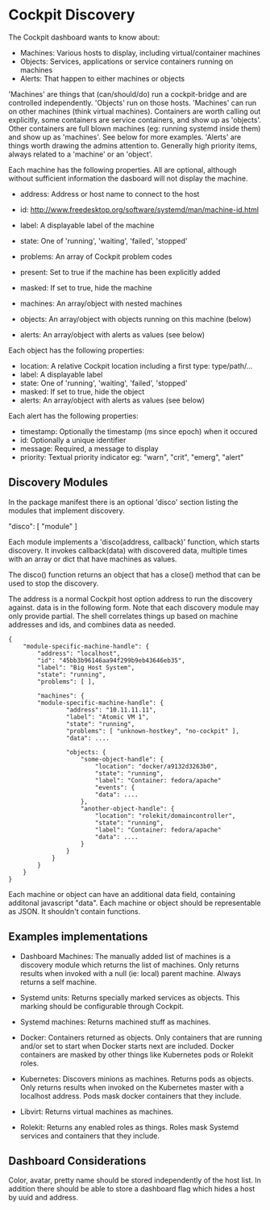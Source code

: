 
Cockpit Discovery
=================

The Cockpit dashboard wants to know about:

 * Machines: Various hosts to display, including virtual/container machines
 * Objects: Services, applications or service containers running on machines
 * Alerts: That happen to either machines or objects

'Machines' are things that (can/should/do) run a cockpit-bridge and are
controlled independently. 'Objects' run on those hosts. 'Machines' can run
on other machines (think virtual machines). Containers are worth calling
out explicitly, some containers are service containers, and show up as
'objects'. Other containers are full blown machines (eg: running systemd
inside them) and show up as 'machines'. See below for more examples.
'Alerts' are things worth drawing the admins attention to. Generally
high priority items, always related to a 'machine' or an 'object'.

Each machine has the following properties. All are optional, although without
sufficient information the dasboard will not display the machine.

 * address: Address or host name to connect to the host
 * id: http://www.freedesktop.org/software/systemd/man/machine-id.html
 * label: A displayable label of the machine
 * state: One of 'running', 'waiting', 'failed', 'stopped'
 * problems: An array of Cockpit problem codes
 * present: Set to true if the machine has been explicitly added
 * masked: If set to true, hide the machine

 * machines: An array/object with nested machines
 * objects: An array/object with objects running on this machine (below)
 * alerts: An array/object with alerts as values (see below)

Each object has the following properties:

 * location: A relative Cockpit location including a first type: type/path/...
 * label: A displayable label
 * state: One of 'running', 'waiting', 'failed', 'stopped'
 * masked: If set to true, hide the object
 * alerts: An array/object with alerts as values (see below)

Each alert has the following properties:
 * timestamp: Optionally the timestamp (ms since epoch) when it occured
 * id: Optionally a unique identifier
 * message: Required, a message to display
 * priority: Textual priority indicator eg: "warn", "crit", "emerg", "alert"


Discovery Modules
-----------------

In the package manifest there is an optional 'disco' section listing the
modules that implement discovery.

   "disco": [ "module" ]

Each module implements a 'disco(address, callback)' function, which starts
discovery. It invokes callback(data) with discovered data, multiple times with
an array or dict that have machines as values.

The disco() function returns an object that has a close() method that
can be used to stop the discovery.

The address is a normal Cockpit host option address to run the discovery
against.  data is in the following form. Note that each discovery module
may only provide partial. The shell correlates things up based on machine
addresses and ids, and combines data as needed.

    {
        "module-specific-machine-handle": {
            "address": "localhost",
            "id": "45bb3b96146aa94f299b9eb43646eb35",
            "label": "Big Host System",
            "state": "running",
            "problems": [ ],

            "machines": {
          	"module-specific-machine-handle": {
                    "address": "10.11.11.11",
                    "label": "Atomic VM 1",
                    "state": "running",
                    "problems": [ "unknown-hostkey", "no-cockpit" ],
                    "data": ....

                    "objects: {
                        "some-object-handle": {
                            "location": "docker/a9132d3263b0",
                            "state": "running",
                            "label": "Container: fedora/apache"
                            "events": {
                            "data": ....
                        },
                        "another-object-handle": {
                            "location": "rolekit/domaincontroller",
                            "state": "running",
                            "label": "Container: fedora/apache"
                            "data": ....
                        }
                    }
                }
            }
        }
    }

Each machine or object can have an additional data field, containing additonal
javascript "data". Each machine or object should be representable as JSON. It
shouldn't contain functions.

Examples implementations
------------------------

 * Dashboard Machines: The manually added list of machines is a discovery
   module which returns the list of machines. Only returns results when invoked
   with a null (ie: local) parent machine. Always returns a self machine.

 * Systemd units: Returns specially marked services as objects. This marking
   should be configurable through Cockpit.

 * Systemd machines: Returns machined stuff as machines.

 * Docker: Containers returned as objects. Only containers that are running and/or
   set to start when Docker starts next are included. Docker containers are masked
   by other things like Kubernetes pods or Rolekit roles.

 * Kubernetes: Discovers minions as machines. Returns pods as objects. Only returns
   results when invoked on the Kubernetes master with a localhost address.
   Pods mask docker containers that they include.

 * Libvirt: Returns virtual machines as machines.

 * Rolekit: Returns any enabled roles as things. Roles mask Systemd services and
   containers that they include.

Dashboard Considerations
------------------------

Color, avatar, pretty name should be stored independently of the host list.
In addition there should be able to store a dashboard flag which hides a
host by uuid and address.
